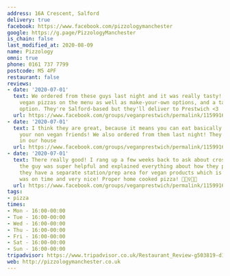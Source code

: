 ```yaml
---
address: 16A Crescent, Salford
delivery: true
facebook: https://www.facebook.com/pizzologymanchester
google: https://g.page/PizzologyManchester
is_chain: false
last_modified_at: 2020-08-09
name: Pizzology
omni: true
phone: 0161 737 7799
postcode: M5 4PF
restaurant: false
reviews:
- date: '2020-07-01'
  text: We ordered from these guys last night and it was really tasty! They have three
    vegan pizzas on the menu as well as make-your-own options, and a tasty vegan cheesecake
    option. They're Salford-based but they'll deliver to Prestwich <3
  url: https://www.facebook.com/groups/veganprestwich/permalink/1159916451052436/
- date: '2020-07-01'
  text: I think they are great, because it means you can eat basically the same as
    your non vegan friends! We also ordered from them last night! They are a staple
    in our house
  url: https://www.facebook.com/groups/veganprestwich/permalink/1159916451052436/
- date: '2020-07-01'
  text: There really good! I rang up a few weeks back to ask about cross contamination,
    the guy was super helpful and explained everything about how they prep vegan food,
    they have a separate station/prep area for vegan products which is amazing! Food
    was on time and very nice! Proper home cooked pizza! 💁🏻‍♀️🌱💚
  url: https://www.facebook.com/groups/veganprestwich/permalink/1159916451052436/
tags:
- pizza
times:
- Mon - 16:00-00:00
- Tue - 16:00-00:00
- Wed - 16:00-00:00
- Thu - 16:00-00:00
- Fri - 16:00-00:00
- Sat - 16:00-00:00
- Sun - 16:00-00:00
tripadvisor: https://www.tripadvisor.co.uk/Restaurant_Review-g503819-d19687053-Reviews-Pizzology_Manchester-Salford_Greater_Manchester_England.html
web: http://pizzologymanchester.co.uk
---
```

